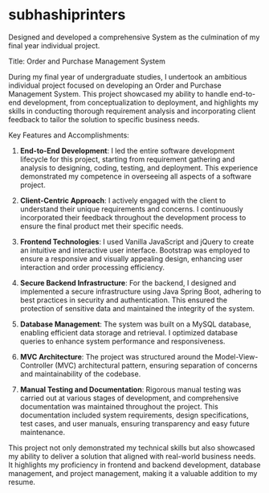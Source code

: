 # subhashiprinters
Designed and developed a comprehensive System as the culmination of my final year individual project.

Title: Order and Purchase Management System

During my final year of undergraduate studies, I undertook an ambitious individual project focused on developing an Order and Purchase Management System. This project showcased my ability to handle end-to-end development, from conceptualization to deployment, and highlights my skills in conducting thorough requirement analysis and incorporating client feedback to tailor the solution to specific business needs.

Key Features and Accomplishments:

1. **End-to-End Development**: I led the entire software development lifecycle for this project, starting from requirement gathering and analysis to designing, coding, testing, and deployment. This experience demonstrated my competence in overseeing all aspects of a software project.

2. **Client-Centric Approach**: I actively engaged with the client to understand their unique requirements and concerns. I continuously incorporated their feedback throughout the development process to ensure the final product met their specific needs.

3. **Frontend Technologies**: I used Vanilla JavaScript and jQuery to create an intuitive and interactive user interface. Bootstrap was employed to ensure a responsive and visually appealing design, enhancing user interaction and order processing efficiency.

4. **Secure Backend Infrastructure**: For the backend, I designed and implemented a secure infrastructure using Java Spring Boot, adhering to best practices in security and authentication. This ensured the protection of sensitive data and maintained the integrity of the system.

5. **Database Management**: The system was built on a MySQL database, enabling efficient data storage and retrieval. I optimized database queries to enhance system performance and responsiveness.

6. **MVC Architecture**: The project was structured around the Model-View-Controller (MVC) architectural pattern, ensuring separation of concerns and maintainability of the codebase.

7. **Manual Testing and Documentation**: Rigorous manual testing was carried out at various stages of development, and comprehensive documentation was maintained throughout the project. This documentation included system requirements, design specifications, test cases, and user manuals, ensuring transparency and easy future maintenance.

This project not only demonstrated my technical skills but also showcased my ability to deliver a solution that aligned with real-world business needs. It highlights my proficiency in frontend and backend development, database management, and project management, making it a valuable addition to my resume.

